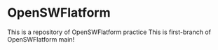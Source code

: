 # OpenSWFlatform

This is a repository of OpenSWFlatform practice
This is first-branch of OpenSWFlatform main!
